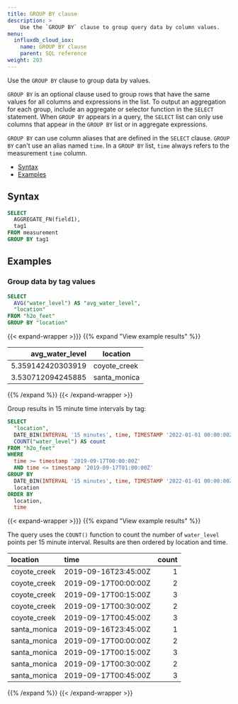 ```yaml
---
title: GROUP BY clause
description: > 
    Use the `GROUP BY` clause to group query data by column values.
menu:
  influxdb_cloud_iox:
    name: GROUP BY clause
    parent: SQL reference
weight: 203
---
```


Use the `GROUP BY` clause to group data by values.

`GROUP BY` is an optional clause used to group rows that have the same values for all columns and expressions in the list.
To output an aggregation for each group, include an aggregate or selector function in the `SELECT` statement.
When `GROUP BY` appears in a query, the `SELECT` list can only use columns that appear in the `GROUP BY` list
or in aggregate expressions.

`GROUP BY` can use column aliases that are defined in the `SELECT` clause.
`GROUP BY` can't use an alias named `time`.
In a `GROUP BY` list, `time` always refers to the measurement `time` column.

- [Syntax](#syntax)
- [Examples](#examples)

## Syntax

```sql
SELECT
  AGGREGATE_FN(field1),
  tag1
FROM measurement
GROUP BY tag1
```

## Examples

### Group data by tag values

```sql
SELECT
  AVG("water_level") AS "avg_water_level",
  "location"
FROM "h2o_feet" 
GROUP BY "location"
```

{{< expand-wrapper >}}}
{{% expand "View example results" %}}

|   avg_water_level | location     |
| ----------------: | ------------ |
| 5.359142420303919 | coyote_creek |
| 3.530712094245885 | santa_monica |

{{% /expand %}}
{{< /expand-wrapper >}}

Group results in 15 minute time intervals by tag:

```sql
SELECT
  "location",
  DATE_BIN(INTERVAL '15 minutes', time, TIMESTAMP '2022-01-01 00:00:00Z') AS time,
  COUNT("water_level") AS count
FROM "h2o_feet"
WHERE 
  time >= timestamp '2019-09-17T00:00:00Z'
  AND time <= timestamp '2019-09-17T01:00:00Z'
GROUP BY
  DATE_BIN(INTERVAL '15 minutes', time, TIMESTAMP '2022-01-01 00:00:00Z'),
  location
ORDER BY
  location,
  time
```

{{< expand-wrapper >}}}
{{% expand "View example results" %}}

The query uses the `COUNT()` function to count the number of `water_level` points per 15 minute interval.
Results are then ordered by location and time.

| location     | time                 | count |
| :----------- | :------------------- | ----: |
| coyote_creek | 2019-09-16T23:45:00Z |     1 |
| coyote_creek | 2019-09-17T00:00:00Z |     2 |
| coyote_creek | 2019-09-17T00:15:00Z |     3 |
| coyote_creek | 2019-09-17T00:30:00Z |     2 |
| coyote_creek | 2019-09-17T00:45:00Z |     3 |
| santa_monica | 2019-09-16T23:45:00Z |     1 |
| santa_monica | 2019-09-17T00:00:00Z |     2 |
| santa_monica | 2019-09-17T00:15:00Z |     3 |
| santa_monica | 2019-09-17T00:30:00Z |     2 |
| santa_monica | 2019-09-17T00:45:00Z |     3 |

{{% /expand %}}
{{< /expand-wrapper >}}
